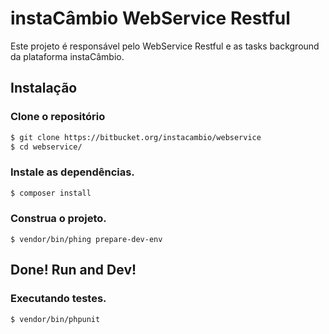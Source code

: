 # instaCâmbio WebService Restful

Este projeto é responsável pelo WebService Restful e as tasks background da plataforma instaCâmbio.

## Instalação

### Clone o repositório
``` bash
$ git clone https://bitbucket.org/instacambio/webservice
$ cd webservice/
```

### Instale as dependências.
``` bash
$ composer install
```

### Construa o projeto.
``` shell
$ vendor/bin/phing prepare-dev-env
```

## Done! Run and Dev!



### Executando testes.
``` shell
$ vendor/bin/phpunit
```